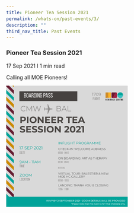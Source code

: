 ```yaml
---
title: Pioneer Tea Session 2021
permalink: /whats-on/past-events/3/
description: ""
third_nav_title: Past Events
---
```

### **Pioneer Tea Session 2021**
17 Sep 2021 I 1 min read

Calling all MOE Pioneers!

<p><a href="https://staging.d1yxymztqoj7qn.amplifyapp.com/images/pastevent3.png">  
<img style="width:65%" src="/images/pastevent3.png">  
</a></p>